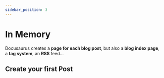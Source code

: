 ```yaml
---
sidebar_position: 3
---
```


# In Memory

Docusaurus creates a **page for each blog post**, but also a **blog index page**, a **tag system**, an **RSS** feed...

## Create your first Post

